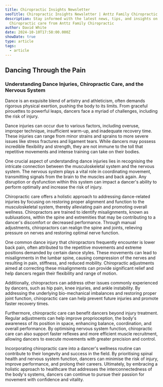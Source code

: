 ```yaml
---
title: Chiropractic Insights Newsletter
seoTitle: Chiropractic Insights Newsletter | Anttz Family Chiropractic
description: Stay informed with the latest news, tips, and insights on
  Chiropractic care from Anttz Family Chiropractic
author: David White
date: 2024-10-10T17:58:00.000Z
showDate: true
type: article
tags:
  - article
---
```

## Dancing Through the Pain

### Understanding Dance Injuries, Chiropractic Care, and the Nervous System

Dance is an exquisite blend of artistry and athleticism, often demands rigorous physical exertion, pushing the body to its limits. From graceful pirouettes to powerful leaps, dancers face a myriad of challenges, including the risk of injury.

Dance injuries can occur due to various factors, including overuse, improper technique, insufficient warm-up, and inadequate recovery time. These injuries can range from minor strains and sprains to more severe issues like stress fractures and ligament tears. While dancers may possess incredible flexibility and strength, they are not immune to the toll that repetitive movements and intense training can take on their bodies.

One crucial aspect of understanding dance injuries lies in recognising the intricate connection between the musculoskeletal system and the nervous system. The nervous system plays a vital role in coordinating movement, transmitting signals from the brain to the muscles and back again. Any disruption or dysfunction within this system can impact a dancer's ability to perform optimally and increase the risk of injury.

Chiropractic care offers a holistic approach to addressing dance-related injuries by focusing on restoring proper alignment and function to the musculoskeletal system, thereby alleviating pain and promoting overall wellness. Chiropractors are trained to identify misalignments, known as subluxations, within the spine and extremities that may be contributing to a dancer's discomfort or decreased performance. Through manual adjustments, chiropractors can realign the spine and joints, relieving pressure on nerves and restoring optimal nerve function.

One common dance injury that chiropractors frequently encounter is lower back pain, often attributed to the repetitive movements and extreme positions demanded by certain dance styles. These movements can lead to misalignments in the lumbar spine, causing compression of the nerves and resulting in pain, stiffness, and reduced mobility. Chiropractic adjustments aimed at correcting these misalignments can provide significant relief and help dancers regain their flexibility and range of motion.

Additionally, chiropractors can address other issues commonly experienced by dancers, such as hip pain, knee injuries, and ankle instability. By addressing the underlying bio-mechanical imbalances and restoring proper joint function, chiropractic care can help prevent future injuries and promote faster recovery times.

Furthermore, chiropractic care can benefit dancers beyond injury treatment. Regular adjustments can help improve proprioception, the body's awareness of its position in space, enhancing balance, coordination, and overall performance. By optimising nervous system function, chiropractic care can also support faster reflexes and more efficient muscle recruitment, allowing dancers to execute movements with greater precision and control.

Incorporating chiropractic care into a dancer's wellness routine can contribute to their longevity and success in the field. By prioritising spinal health and nervous system function, dancers can minimise the risk of injury, improve performance, and prolong their careers. Ultimately, by embracing a holistic approach to healthcare that addresses the interconnectedness of the body's systems, dancers can continue to pursue their passion for movement with confidence and vitality.
